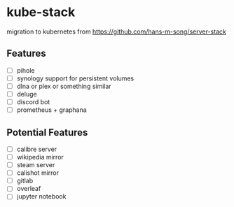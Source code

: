# kube-stack

migration to kubernetes from https://github.com/hans-m-song/server-stack

## Features
- [ ] pihole
- [ ] synology support for persistent volumes
- [ ] dlna or plex or something similar
- [ ] deluge
- [ ] discord bot
- [ ] prometheus + graphana

## Potential Features
- [ ] calibre server
- [ ] wikipedia mirror
- [ ] steam server
- [ ] calishot mirror
- [ ] gitlab
- [ ] overleaf
- [ ] jupyter notebook

